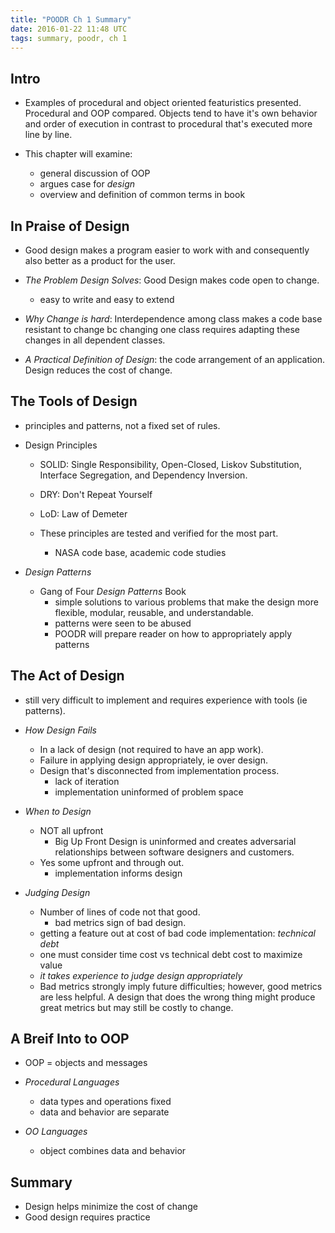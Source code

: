 ```yaml
---
title: "POODR Ch 1 Summary"
date: 2016-01-22 11:48 UTC
tags: summary, poodr, ch 1
---
```


## Intro

* Examples of procedural and object oriented featuristics presented.  Procedural and OOP compared.  Objects tend to have it's own behavior and order of execution in contrast to procedural that's executed more line by line.

* This chapter will examine:
  * general discussion of OOP
  * argues case for *design*
  * overview and definition of common terms in book

## In Praise of Design

* Good design makes a program easier to work with and consequently also better as a product for the user.

* *The Problem Design Solves*: Good Design makes code open to change.
  * easy to write and easy to extend

* *Why Change is hard*: Interdependence among class makes a code base resistant to change bc changing one class requires adapting these changes in all dependent classes.

* *A Practical Definition of Design*: the code arrangement of an application.  Design reduces the cost of change.

## The Tools of Design

* principles and patterns, not a fixed set of rules.

* Design Principles

  * SOLID: Single Responsibility, Open-Closed, Liskov Substitution, Interface Segregation, and Dependency Inversion.
  * DRY: Don't Repeat Yourself
  * LoD: Law of Demeter

  * These principles are tested and verified for the most part.
    * NASA code base, academic code studies

* *Design Patterns*

  * Gang of Four *Design Patterns* Book
    * simple solutions to various problems that make the design more flexible, modular, reusable, and understandable.
    * patterns were seen to be abused
    * POODR will prepare reader on how to appropriately apply patterns

## The Act of Design

  * still very difficult to implement and requires experience with tools (ie patterns).

* *How Design Fails*

  * In a lack of design (not required to have an app work).
  * Failure in applying design appropriately, ie over design.
  * Design that's disconnected from implementation process.
    * lack of iteration
    * implementation uninformed of problem space

* *When to Design*
  
  * NOT all upfront
    * Big Up Front Design is uninformed and creates adversarial relationships between software designers and customers.
  * Yes some upfront and through out.
    * implementation informs design

* *Judging Design*
  
  * Number of lines of code not that good.
    * bad metrics sign of bad design.
  * getting a feature out at cost of bad code implementation: *technical debt*
  * one must consider time cost vs technical debt cost to maximize value
  * *it takes experience to judge design appropriately*
  * Bad metrics strongly imply future difficulties; however, good metrics are less helpful. A design that does the wrong thing might produce great metrics but may still be costly to change.


## A Breif Into to OOP

* OOP = objects and messages

* *Procedural Languages*
  * data types and operations fixed
  * data and behavior are separate
  
* *OO Languages*
  * object combines data and behavior

## Summary

* Design helps minimize the cost of change
* Good design requires practice
